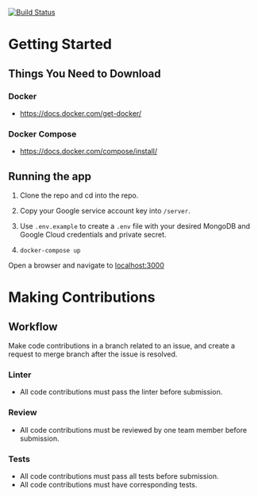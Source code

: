 [![Build Status](https://travis-ci.com/ChicoState/Portfolio.svg?branch=main)](https://travis-ci.com/ChicoState/Portfolio)

# Getting Started

## Things You Need to Download

### Docker
* https://docs.docker.com/get-docker/

### Docker Compose
* https://docs.docker.com/compose/install/

## Running the app
1. Clone the repo and cd into the repo.

2. Copy your Google service account key into `/server`.

3. Use `.env.example` to create a `.env` file with your desired MongoDB and Google Cloud credentials and private secret.

4. `docker-compose up`

Open a browser and navigate to [localhost:3000](localhost:3000)

# Making Contributions

## Workflow
Make code contributions in a branch related to an issue, and create a request to merge branch after the issue is resolved.

### Linter
* All code contributions must pass the linter before submission.

### Review
* All code contributions must be reviewed by one team member before submission.

### Tests
* All code contributions must pass all tests before submission.
* All code contributions must have corresponding tests.
